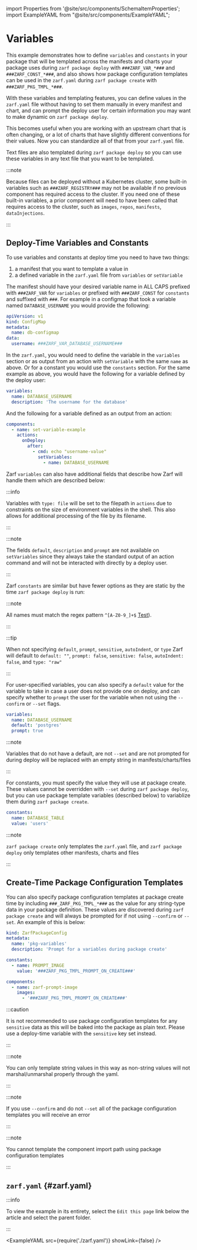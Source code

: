 import Properties from '@site/src/components/SchemaItemProperties';
import ExampleYAML from "@site/src/components/ExampleYAML";

# Variables

This example demonstrates how to define `variables` and `constants` in your package that will be templated across the manifests and charts your package uses during `zarf package deploy` with `###ZARF_VAR_*###` and `###ZARF_CONST_*###`, and also shows how package configuration templates can be used in the `zarf.yaml` during `zarf package create` with `###ZARF_PKG_TMPL_*###`.

With these variables and templating features, you can define values in the `zarf.yaml` file without having to set them manually in every manifest and chart, and can prompt the deploy user for certain information you may want to make dynamic on `zarf package deploy`.

This becomes useful when you are working with an upstream chart that is often changing, or a lot of charts that have slightly different conventions for their values. Now you can standardize all of that from your `zarf.yaml` file.

Text files are also templated during `zarf package deploy` so you can use these variables in any text file that you want to be templated.

:::note

Because files can be deployed without a Kubernetes cluster, some built-in variables such as `###ZARF_REGISTRY###` may not be available if no previous component has required access to the cluster. If you need one of these built-in variables, a prior component will need to have been called that requires access to the cluster, such as `images`, `repos`, `manifests`, `dataInjections`.

:::

## Deploy-Time Variables and Constants

To use variables and constants at deploy time you need to have two things:

1. a manifest that you want to template a value in
2. a defined variable in the `zarf.yaml` file from `variables` or `setVariable`

The manifest should have your desired variable name in ALL CAPS prefixed with `###ZARF_VAR` for `variables` or prefixed with `###ZARF_CONST` for `constants` and suffixed with `###`.  For example in a configmap that took a variable named `DATABASE_USERNAME` you would provide the following:

```yaml
apiVersion: v1
kind: ConfigMap
metadata:
  name: db-configmap
data:
  username: ###ZARF_VAR_DATABASE_USERNAME###
```

In the `zarf.yaml`, you would need to define the variable in the `variables` section or as output from an action with `setVariable` with the same `name` as above. Or for a constant you would use the `constants` section.  For the same example as above, you would have the following for a variable defined by the deploy user:

```yaml
variables:
  name: DATABASE_USERNAME
  description: 'The username for the database'
```

And the following for a variable defined as an output from an action:

```yaml
components:
  - name: set-variable-example
    actions:
      onDeploy:
        after:
          - cmd: echo "username-value"
            setVariables:
              - name: DATABASE_USERNAME
```

Zarf `variables` can also have additional fields that describe how Zarf will handle them which are described below:

<Properties item="ZarfPackageVariable" />

:::info

Variables with `type: file` will be set to the filepath in `actions` due to constraints on the size of environment variables in the shell.  This also allows for additional processing of the file by its filename.

:::

:::note

The fields `default`, `description` and `prompt` are not available on `setVariables` since they always take the standard output of an action command and will not be interacted with directly by a deploy user.

:::

Zarf `constants` are similar but have fewer options as they are static by the time `zarf package deploy` is run:

<Properties item="ZarfPackageConstant" />

:::note

All names must match the regex pattern `^[A-Z0-9_]+$` [Test](https://regex101.com/r/BG5ZqW/1)).

:::

:::tip

When not specifying `default`, `prompt`, `sensitive`, `autoIndent`, or `type` Zarf will default to `default: ""`, `prompt: false`, `sensitive: false`, `autoIndent: false`, and `type: "raw"`

:::

For user-specified variables, you can also specify a `default` value for the variable to take in case a user does not provide one on deploy, and can specify whether to `prompt` the user for the variable when not using the `--confirm` or `--set` flags.

```yaml
variables:
  name: DATABASE_USERNAME
  default: 'postgres'
  prompt: true
```

:::note

Variables that do not have a default, are not `--set` and are not prompted for during deploy will be replaced with an empty string in manifests/charts/files

:::

For constants, you must specify the value they will use at package create. These values cannot be overridden with `--set` during `zarf package deploy`, but you can use package template variables (described below) to variablize them during `zarf package create`.

```yaml
constants:
  name: DATABASE_TABLE
  value: 'users'
```

:::note

`zarf package create` only templates the `zarf.yaml` file, and `zarf package deploy` only templates other manifests, charts and files

:::

## Create-Time Package Configuration Templates

You can also specify package configuration templates at package create time by including `###_ZARF_PKG_TMPL_*###` as the value for any string-type data in your package definition. These values are discovered during `zarf package create` and will always be prompted for if not using `--confirm` or `--set`. An example of this is below:

```yaml
kind: ZarfPackageConfig
metadata:
  name: 'pkg-variables'
  description: 'Prompt for a variables during package create'

constants:
  - name: PROMPT_IMAGE
    value: '###ZARF_PKG_TMPL_PROMPT_ON_CREATE###'

components:
  - name: zarf-prompt-image
    images:
      - '###ZARF_PKG_TMPL_PROMPT_ON_CREATE###'
```

:::caution

It is not recommended to use package configuration templates for any `sensitive` data as this will be baked into the package as plain text.  Please use a deploy-time variable with the `sensitive` key set instead.

:::

:::note

You can only template string values in this way as non-string values will not marshal/unmarshal properly through the yaml.

:::

:::note

If you use `--confirm` and do not `--set` all of the package configuration templates you will receive an error

:::

:::note

You cannot template the component import path using package configuration templates

:::

## `zarf.yaml` {#zarf.yaml}

:::info

To view the example in its entirety, select the `Edit this page` link below the article and select the parent folder.

:::

<ExampleYAML src={require('./zarf.yaml')} showLink={false} />
